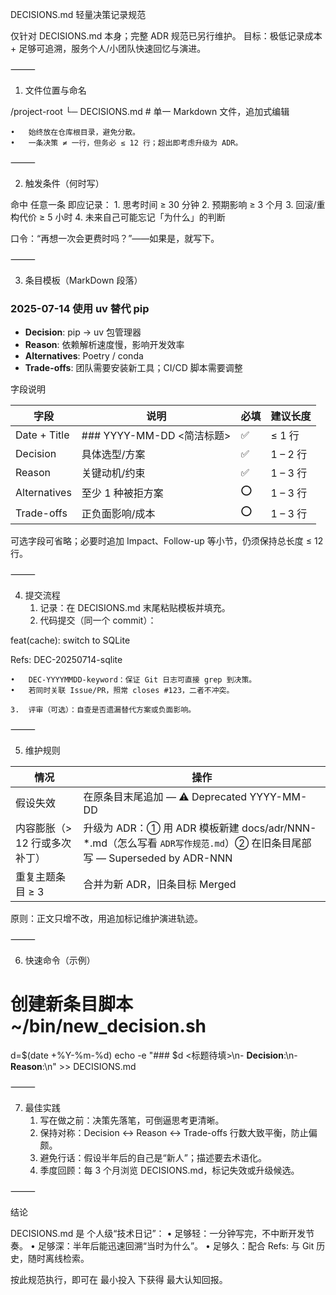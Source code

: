 DECISIONS.md 轻量决策记录规范

仅针对 DECISIONS.md 本身；完整 ADR 规范已另行维护。
目标：极低记录成本 + 足够可追溯，服务个人/小团队快速回忆与演进。

⸻

1. 文件位置与命名

/project-root
└─ DECISIONS.md   # 单一 Markdown 文件，追加式编辑

	•	始终放在仓库根目录，避免分散。
	•	一条决策 ≠ 一行，但务必 ≤ 12 行；超出即考虑升级为 ADR。

⸻

2. 触发条件（何时写）

命中 任意一条 即应记录：
	1.	思考时间 ≥ 30 分钟
	2.	预期影响 ≥ 3 个月
	3.	回滚/重构代价 ≥ 5 小时
	4.	未来自己可能忘记「为什么」的判断

口令：“再想一次会更费时吗？”——如果是，就写下。

⸻

3. 条目模板（MarkDown 段落）

### 2025-07-14 使用 uv 替代 pip
- **Decision**: pip → uv 包管理器
- **Reason**: 依赖解析速度慢，影响开发效率
- **Alternatives**: Poetry / conda
- **Trade-offs**: 团队需要安装新工具；CI/CD 脚本需要调整

字段说明

| 字段 | 说明 | 必填 | 建议长度 |
|------|------|------|----------|
| Date + Title | ### YYYY-MM-DD <简洁标题> | ✅ | ≤ 1 行 |
| Decision | 具体选型/方案 | ✅ | 1 – 2 行 |
| Reason | 关键动机/约束 | ✅ | 1 – 3 行 |
| Alternatives | 至少 1 种被拒方案 | ⭕️ | 1 – 3 行 |
| Trade-offs | 正负面影响/成本 | ⭕️ | 1 – 3 行 |

可选字段可省略；必要时追加 Impact、Follow-up 等小节，仍须保持总长度 ≤ 12 行。

⸻

4. 提交流程
	1.	记录：在 DECISIONS.md 末尾粘贴模板并填充。
	2.	代码提交（同一个 commit）：

feat(cache): switch to SQLite

Refs: DEC-20250714-sqlite

	•	DEC-YYYYMMDD-keyword：保证 Git 日志可直接 grep 到决策。
	•	若同时关联 Issue/PR，照常 closes #123，二者不冲突。

	3.	评审（可选）：自查是否遗漏替代方案或负面影响。

⸻

5. 维护规则

| 情况 | 操作 |
|------|------|
| 假设失效 | 在原条目末尾追加 — ⚠ Deprecated YYYY-MM-DD |
| 内容膨胀（> 12 行或多次补丁） | 升级为 ADR：① 用 ADR 模板新建 docs/adr/NNN-*.md（怎么写看 `ADR写作规范.md`）② 在旧条目尾部写 — Superseded by ADR-NNN |
| 重复主题条目 ≥ 3 | 合并为新 ADR，旧条目标 Merged |

原则：正文只增不改，用追加标记维护演进轨迹。

⸻

6. 快速命令（示例）

# 创建新条目脚本 ~/bin/new_decision.sh
d=$(date +%Y-%m-%d)
echo -e "### $d <标题待填>\n- **Decision**:\n- **Reason**:\n" >> DECISIONS.md


⸻

7. 最佳实践
	1.	写在做之前：决策先落笔，可倒逼思考更清晰。
	2.	保持对称：Decision ↔ Reason ↔ Trade-offs 行数大致平衡，防止偏颇。
	3.	避免行话：假设半年后的自己是“新人”；描述要去术语化。
	4.	季度回顾：每 3 个月浏览 DECISIONS.md，标记失效或升级候选。

⸻

结论

DECISIONS.md 是 个人级“技术日记”：
	•	足够轻：一分钟写完，不中断开发节奏。
	•	足够深：半年后能迅速回溯“当时为什么”。
	•	足够久：配合 Refs: 与 Git 历史，随时离线检索。

按此规范执行，即可在 最小投入 下获得 最大认知回报。